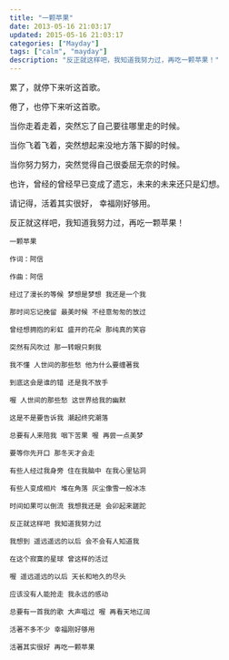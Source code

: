 ```yaml
---
title: "一颗苹果"
date: 2013-05-16 21:03:17
updated: 2015-05-16 21:03:17
categories: ["Mayday"]
tags: ["calm", "mayday"]
description: "反正就这样吧，我知道我努力过，再吃一颗苹果！"
---
```


累了，就停下来听这首歌。

倦了，也停下来听这首歌。

当你走着走着，突然忘了自己要往哪里走的时候。

当你飞着飞着，突然想起来没地方落下脚的时候。

当你努力努力，突然觉得自己很委屈无奈的时候。

也许，曾经的曾经早已变成了遗忘，未来的未来还只是幻想。

请记得，活着其实很好， 幸福刚好够用。

反正就这样吧，我知道我努力过，再吃一颗苹果！

```
一颗苹果

作词：阿信

作曲：阿信

经过了漫长的等候 梦想是梦想 我还是一个我

那时间忘记挽留 最美时候 不经意匆匆的放过

曾经想拥抱的彩虹 盛开的花朵 那纯真的笑容

突然有风吹过 那一转眼只剩我

我不懂 人世间的那些愁 他为什么要缠著我

到底这会是谁的错 还是我不放手

喔 人世间的那些愁 这世界给我的幽默

这是不是要告诉我 潮起终究潮落

总要有人来陪我 咽下苦果 喔 再尝一点美梦

要等你先开口 那冬天才会走

有些人经过我身旁 住在我脑中 在我心里钻洞

有些人变成相片 堆在角落 灰尘像雪一般冰冻

时间如果可以倒流 我想我还是 会卯起来蹉跎

反正就这样吧 我知道我努力过

我想到 遥远遥远的以后 会不会有人知道我

在这个寂寞的星球 曾这样的活过

喔 遥远遥远的以后 天长和地久的尽头

应该没有人能抢走 我永远的感动

总要有一首我的歌 大声唱过 喔 再看天地辽阔

活著不多不少 幸福刚好够用

活著其实很好 再吃一颗苹果
```

